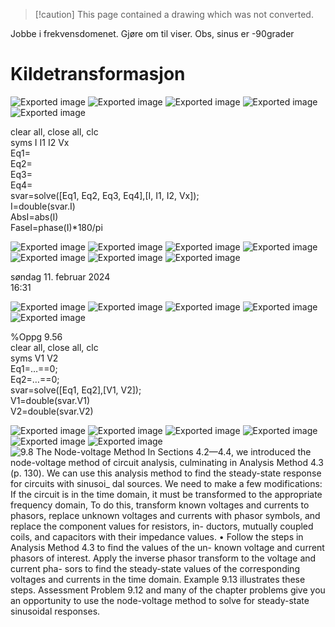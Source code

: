 > [!caution] This page contained a drawing which was not converted.   

Jobbe i frekvensdomenet. Gjøre om til viser. Obs, sinus er -90grader

# Kildetransformasjon

![Exported image](Exported%20image%2020240415112841-0.png)                                                                                                            ![Exported image](Exported%20image%2020240415112841-1.png) ![Exported image](Exported%20image%2020240415112841-2.png)  ![Exported image](Exported%20image%2020240415112841-3.png) ![Exported image](Exported%20image%2020240415112841-4.png)

clear all, close all, clc  
syms I I1 I2 Vx  
Eq1=  
Eq2=  
Eq3=  
Eq4=  
svar=solve([Eq1, Eq2, Eq3, Eq4],[I, I1, I2, Vx]);  
I=double(svar.I)  
AbsI=abs(I)  
FaseI=phase(I)*180/pi

![Exported image](Exported%20image%2020240415112841-5.octet-stream) ![Exported image](Exported%20image%2020240415112841-6.octet-stream) ![Exported image](Exported%20image%2020240415112841-7.octet-stream) ![Exported image](Exported%20image%2020240415112841-8.octet-stream) ![Exported image](Exported%20image%2020240415112841-9.octet-stream) ![Exported image](Exported%20image%2020240415112841-10.octet-stream) ![Exported image](Exported%20image%2020240415112841-11.octet-stream)

søndag 11. februar 2024  
16:31

![Exported image](Exported%20image%2020240415112841-12.png) ![Exported image](Exported%20image%2020240415112841-13.png) ![Exported image](Exported%20image%2020240415112841-14.png) ![Exported image](Exported%20image%2020240415112841-15.png) ![Exported image](Exported%20image%2020240415112841-16.png)

%Oppg 9.56  
clear all, close all, clc  
syms V1 V2  
Eq1=…==0;  
Eq2=…==0;  
svar=solve([Eq1, Eq2],[V1, V2]);  
V1=double(svar.V1)  
V2=double(svar.V2)

![Exported image](Exported%20image%2020240415112841-17.png)                                                                                                                                                                                                     ![Exported image](Exported%20image%2020240415112841-18.png) ![Exported image](Exported%20image%2020240415112841-19.octet-stream) ![Exported image](Exported%20image%2020240415112841-20.octet-stream) ![Exported image](Exported%20image%2020240415112841-21.octet-stream) ![Exported image](Exported%20image%2020240415112841-22.octet-stream) ![9.8 The Node-voltage Method In Sections 4.2—4.4, we introduced the node-voltage method of circuit analysis, culminating in Analysis Method 4.3 (p. 130). We can use this analysis method to find the steady-state response for circuits with sinusoi_ dal sources. We need to make a few modifications: If the circuit is in the time domain, it must be transformed to the appropriate frequency domain, To do this, transform known voltages and currents to phasors, replace unknown voltages and currents with phasor symbols, and replace the component values for resistors, in- ductors, mutually coupled coils, and capacitors with their impedance values. • Follow the steps in Analysis Method 4.3 to find the values of the un- known voltage and current phasors of interest. Apply the inverse phasor transform to the voltage and current pha- sors to find the steady-state values of the corresponding voltages and currents in the time domain. Example 9.13 illustrates these steps. Assessment Problem 9.12 and many of the chapter problems give you an opportunity to use the node-voltage method to solve for steady-state sinusoidal responses. ](Exported%20image%2020240415112841-23.jpeg)